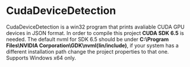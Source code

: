 # CudaDeviceDetection

CudaDeviceDetection is a win32 program that prints avaliable CUDA GPU devices in JSON format. In order to compile this project **CUDA SDK 6.5** is needed. The default nvml for SDK 6.5 should be under **C:\Program Files\NVIDIA Corporation\GDK\nvml(lin/include)**, if your system has a different installation path change the project properties to that one. Supports Windows x64 only. 